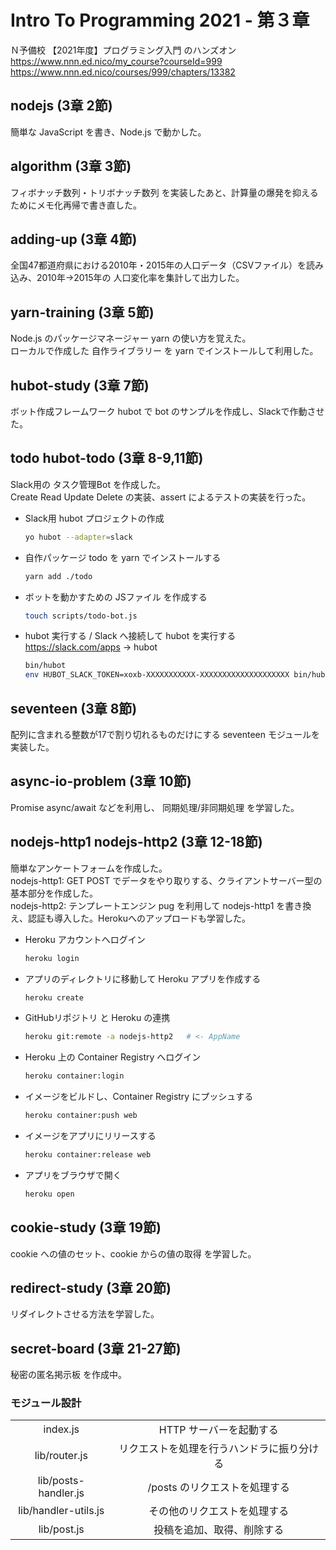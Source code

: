 # Intro To Programming 2021 - 第３章

Ｎ予備校 【2021年度】プログラミング入門 のハンズオン  
https://www.nnn.ed.nico/my_course?courseId=999  
https://www.nnn.ed.nico/courses/999/chapters/13382  


## nodejs (3章 2節)

簡単な JavaScript を書き、Node.js で動かした。  


## algorithm (3章 3節)

フィボナッチ数列・トリボナッチ数列 を実装したあと、計算量の爆発を抑えるためにメモ化再帰で書き直した。   


## adding-up (3章 4節)

全国47都道府県における2010年・2015年の人口データ（CSVファイル）を読み込み、2010年→2015年の 人口変化率を集計して出力した。  


## yarn-training (3章 5節)

Node.js のパッケージマネージャー yarn の使い方を覚えた。  
ローカルで作成した 自作ライブラリー を yarn でインストールして利用した。  


## hubot-study (3章 7節)

ボット作成フレームワーク hubot で bot のサンプルを作成し、Slackで作動させた。  


## todo hubot-todo (3章 8-9,11節)

Slack用の タスク管理Bot を作成した。  
Create Read Update Delete の実装、assert によるテストの実装を行った。  

- Slack用 hubot プロジェクトの作成  
	```sh
	yo hubot --adapter=slack
	```
- 自作パッケージ todo を yarn でインストールする  
	```sh
	yarn add ./todo
	```
- ボットを動かすための JSファイル を作成する  
	```sh
	touch scripts/todo-bot.js
	```
- hubot 実行する / Slack へ接続して hubot を実行する  
	https://slack.com/apps -> hubot  
	```sh
	bin/hubot
	env HUBOT_SLACK_TOKEN=xoxb-XXXXXXXXXXX-XXXXXXXXXXXXXXXXXXXX bin/hubot --adapter slack
	```


## seventeen (3章 8節)

配列に含まれる整数が17で割り切れるものだけにする seventeen モジュールを実装した。  


## async-io-problem (3章 10節)

Promise async/await などを利用し、 同期処理/非同期処理 を学習した。  


## nodejs-http1 nodejs-http2 (3章 12-18節)

簡単なアンケートフォームを作成した。  
nodejs-http1: GET POST でデータをやり取りする、クライアントサーバー型の基本部分を作成した。  
nodejs-http2: テンプレートエンジン pug を利用して nodejs-http1 を書き換え、認証も導入した。Herokuへのアップロードも学習した。  

- Heroku アカウントへログイン  
  ```sh
  heroku login
  ```
- アプリのディレクトリに移動して Heroku アプリを作成する  
  ```sh
  heroku create
  ```
- GitHubリポジトリ と Heroku の連携  
  ```sh
  heroku git:remote -a nodejs-http2   # <- AppName
  ```

- Heroku 上の Container Registry へログイン  
  ```sh
  heroku container:login
  ```
- イメージをビルドし、Container Registry にプッシュする  
  ```sh
  heroku container:push web
  ```
- イメージをアプリにリリースする  
  ```sh
  heroku container:release web
  ```
- アプリをブラウザで開く  
  ```sh
  heroku open
  ```


## cookie-study (3章 19節)

cookie への値のセット、cookie からの値の取得 を学習した。  


## redirect-study (3章 20節)

リダイレクトさせる方法を学習した。  


## secret-board (3章 21-27節)

秘密の匿名掲示板 を作成中。  

### モジュール設計

|                    |                                          |
|:------------------:|:----------------------------------------:|
|index.js            |HTTP サーバーを起動する                   |
|lib/router.js       |リクエストを処理を行うハンドラに振り分ける|
|lib/posts-handler.js|/posts のリクエストを処理する             |
|lib/handler-utils.js|その他のリクエストを処理する              |
|lib/post.js         |投稿を追加、取得、削除する                |

